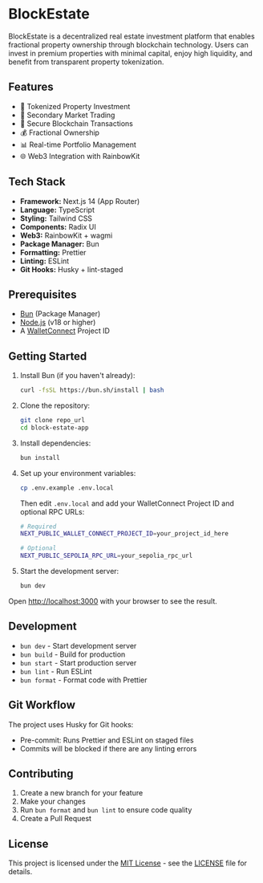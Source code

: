 # BlockEstate

BlockEstate is a decentralized real estate investment platform that enables fractional property ownership through blockchain technology. Users can invest in premium properties with minimal capital, enjoy high liquidity, and benefit from transparent property tokenization.

## Features

- 🏢 Tokenized Property Investment
- 💱 Secondary Market Trading
- 🔐 Secure Blockchain Transactions
- 💰 Fractional Ownership
- 📊 Real-time Portfolio Management
- 🌐 Web3 Integration with RainbowKit

## Tech Stack

- **Framework:** Next.js 14 (App Router)
- **Language:** TypeScript
- **Styling:** Tailwind CSS
- **Components:** Radix UI
- **Web3:** RainbowKit + wagmi
- **Package Manager:** Bun
- **Formatting:** Prettier
- **Linting:** ESLint
- **Git Hooks:** Husky + lint-staged

## Prerequisites

- [Bun](https://bun.sh) (Package Manager)
- [Node.js](https://nodejs.org) (v18 or higher)
- A [WalletConnect](https://cloud.walletconnect.com) Project ID

## Getting Started

1. Install Bun (if you haven't already):

   ```bash
   curl -fsSL https://bun.sh/install | bash
   ```

2. Clone the repository:

   ```bash
   git clone repo_url
   cd block-estate-app
   ```

3. Install dependencies:

   ```bash
   bun install
   ```

4. Set up your environment variables:

   ```bash
   cp .env.example .env.local
   ```

   Then edit `.env.local` and add your WalletConnect Project ID and optional RPC URLs:

   ```bash
   # Required
   NEXT_PUBLIC_WALLET_CONNECT_PROJECT_ID=your_project_id_here

   # Optional
   NEXT_PUBLIC_SEPOLIA_RPC_URL=your_sepolia_rpc_url
   ```

5. Start the development server:
   ```bash
   bun dev
   ```

Open [http://localhost:3000](http://localhost:3000) with your browser to see the result.

## Development

- `bun dev` - Start development server
- `bun build` - Build for production
- `bun start` - Start production server
- `bun lint` - Run ESLint
- `bun format` - Format code with Prettier

## Git Workflow

The project uses Husky for Git hooks:

- Pre-commit: Runs Prettier and ESLint on staged files
- Commits will be blocked if there are any linting errors

## Contributing

1. Create a new branch for your feature
2. Make your changes
3. Run `bun format` and `bun lint` to ensure code quality
4. Create a Pull Request

## License

This project is licensed under the [MIT License](LICENSE) - see the [LICENSE](LICENSE) file for details.
